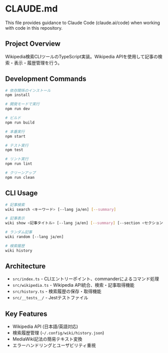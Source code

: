 # CLAUDE.md

This file provides guidance to Claude Code (claude.ai/code) when working with code in this repository.

## Project Overview

Wikipedia検索CLIツールのTypeScript実装。Wikipedia APIを使用して記事の検索・表示・履歴管理を行う。

## Development Commands

```bash
# 依存関係のインストール
npm install

# 開発モードで実行
npm run dev

# ビルド
npm run build

# 本番実行
npm start

# テスト実行
npm test

# リント実行
npm run lint

# クリーンアップ
npm run clean
```

## CLI Usage

```bash
# 記事検索
wiki search <キーワード> [--lang ja/en] [--summary]

# 記事表示
wiki show <記事タイトル> [--lang ja/en] [--summary] [--section <セクション名>] [--links]

# ランダム記事
wiki random [--lang ja/en]

# 検索履歴
wiki history
```

## Architecture

- `src/index.ts` - CLIエントリーポイント、commanderによるコマンド処理
- `src/wikipedia.ts` - Wikipedia API統合、検索・記事取得機能
- `src/history.ts` - 検索履歴の保存・取得機能
- `src/__tests__/` - Jestテストファイル

## Key Features

- Wikipedia API (日本語/英語対応)
- 検索履歴管理 (`~/.config/wiki/history.json`)
- MediaWiki記法の簡易テキスト変換
- エラーハンドリングとユーザビリティ重視